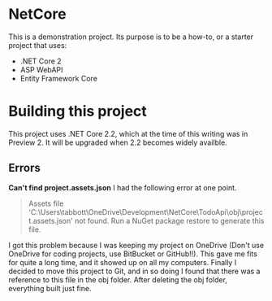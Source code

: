 # NetCore

This is a demonstration project.  Its purpose is to be a how-to, or a starter project that uses:
* .NET Core 2
* ASP WebAPI
* Entity Framework Core

# Building this project

This project uses .NET Core 2.2, which at the time of this writing was in Preview 2.  It will be upgraded when 2.2 becomes widely availble.

## Errors

**Can't find project.assets.json**
I had the following error at one point.

> Assets file 'C:\Users\tabbott\OneDrive\Development\NetCore\TodoApi\obj\project.assets.json' not found. Run a NuGet package restore to generate this file.

I got this problem because I was keeping my project on OneDrive (Don't use OneDrive for coding projects, use BitBucket or GitHub!!).  This gave me fits for quite a long time, and it showed up on all my computers.  Finally I decided to move this project to Git, and in so doing I found that there was a reference to this file in the obj folder.  After deleting the obj folder, everything built just fine.